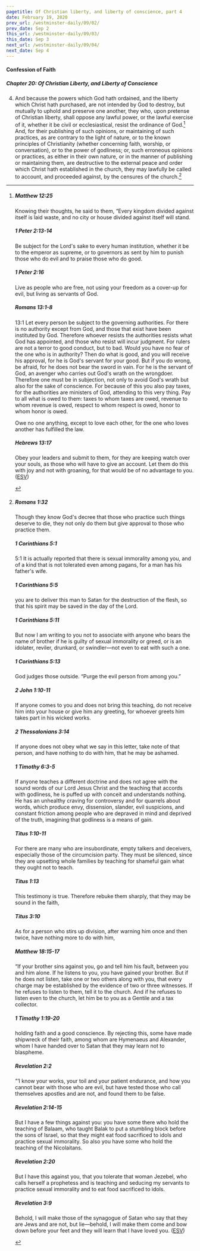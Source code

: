```yaml
---
pagetitle: Of Christian liberty, and liberty of conscience, part 4
date: February 19, 2020
prev_url: /westminster-daily/09/02/
prev_date: Sep 2
this_url: /westminster-daily/09/03/
this_date: Sep 3
next_url: /westminster-daily/09/04/
next_date: Sep 4
---
```


#### Confession of Faith

##### Chapter 20: Of Christian Liberty, and Liberty of Conscience

4. And because the powers which God hath ordained, and the liberty which Christ hath purchased, are not intended by God to destroy, but mutually to uphold and preserve one another, they who, upon pretense of Christian liberty, shall oppose any lawful power, or the lawful exercise of it, whether it be civil or ecclesiastical, resist the ordinance of God.[^fnref:wcf1] And, for their publishing of such opinions, or maintaining of such practices, as are contrary to the light of nature, or to the known principles of Christianity (whether concerning faith, worship, or conversation), or to the power of godliness; or, such erroneous opinions or practices, as either in their own nature, or in the manner of publishing or maintaining them, are destructive to the external peace and order which Christ hath established in the church, they may lawfully be called to account, and proceeded against, by the censures of the church.[^fnref:wcf2]

[^fnref:wcf1]: <div class="esv"><h5>Matthew 12:25</h5> <div class="esv-text"><p id="p40012025.01-1">Knowing their thoughts, he said to them, <span class="woc">&#8220;Every kingdom divided against itself is laid waste, and no city or house divided against itself will stand.</span></p> </div><h5>1 Peter 2:13-14</h5> <div class="esv-text"> <p id="p60002013.04-2">Be subject for the Lord's sake to every human institution, whether it be to the emperor as supreme, or to governors as sent by him to punish those who do evil and to praise those who do good.</p> </div><h5>1 Peter 2:16</h5> <div class="esv-text"><p id="p60002016.01-3">Live as people who are free, not using your freedom as a cover-up for evil, but living as servants of God.</p> </div><h5>Romans 13:1-8</h5> <div class="esv-text"> <p id="p45013001.05-4"><span class="chapter-num" id="v45013001-4">13:1&nbsp;</span>Let every person be subject to the governing authorities. For there is no authority except from God, and those that exist have been instituted by God. Therefore whoever resists the authorities resists what God has appointed, and those who resist will incur judgment. For rulers are not a terror to good conduct, but to bad. Would you have no fear of the one who is in authority? Then do what is good, and you will receive his approval, for he is God's servant for your good. But if you do wrong, be afraid, for he does not bear the sword in vain. For he is the servant of God, an avenger who carries out God's wrath on the wrongdoer. Therefore one must be in subjection, not only to avoid God's wrath but also for the sake of conscience. For because of this you also pay taxes, for the authorities are ministers of God, attending to this very thing. Pay to all what is owed to them: taxes to whom taxes are owed, revenue to whom revenue is owed, respect to whom respect is owed, honor to whom honor is owed.</p>   <p id="p45013008.06-4">Owe no one anything, except to love each other, for the one who loves another has fulfilled the law.</p> </div><h5>Hebrews 13:17</h5> <div class="esv-text"><p id="p58013017.01-5">Obey your leaders and submit to them, for they are keeping watch over your souls, as those who will have to give an account. Let them do this with joy and not with groaning, for that would be of no advantage to you.  (<a href="http://www.esv.org" class="copyright">ESV</a>)</p> </div> </div>

[^fnref:wcf2]: <div class="esv"><h5>Romans 1:32</h5> <div class="esv-text"><p id="p45001032.01-1">Though they know God's decree that those who practice such things deserve to die, they not only do them but give approval to those who practice them.</p> </div><h5>1 Corinthians 5:1</h5> <div class="esv-text"> <p id="p46005001.06-2"><span class="chapter-num" id="v46005001-2">5:1&nbsp;</span>It is actually reported that there is sexual immorality among you, and of a kind that is not tolerated even among pagans, for a man has his father's wife.</p> </div><h5>1 Corinthians 5:5</h5> <div class="esv-text"><p id="p46005005.01-3">you are to deliver this man to Satan for the destruction of the flesh, so that his spirit may be saved in the day of the Lord.</p> </div><h5>1 Corinthians 5:11</h5> <div class="esv-text"><p id="p46005011.01-4">But now I am writing to you not to associate with anyone who bears the name of brother if he is guilty of sexual immorality or greed, or is an idolater, reviler, drunkard, or swindler&#8212;not even to eat with such a one.</p> </div><h5>1 Corinthians 5:13</h5> <div class="esv-text"><p id="p46005013.01-5">God judges those outside. &#8220;Purge the evil person from among you.&#8221;</p> </div><h5>2 John 1:10-11</h5> <div class="esv-text"><p id="p63001010.01-6">If anyone comes to you and does not bring this teaching, do not receive him into your house or give him any greeting, for whoever greets him takes part in his wicked works.</p> </div><h5>2 Thessalonians 3:14</h5> <div class="esv-text"><p id="p53003014.01-7">If anyone does not obey what we say in this letter, take note of that person, and have nothing to do with him, that he may be ashamed.</p> </div><h5>1 Timothy 6:3-5</h5> <div class="esv-text"><p id="p54006003.01-8">If anyone teaches a different doctrine and does not agree with the sound words of our Lord Jesus Christ and the teaching that accords with godliness, he is puffed up with conceit and understands nothing. He has an unhealthy craving for controversy and for quarrels about words, which produce envy, dissension, slander, evil suspicions, and constant friction among people who are depraved in mind and deprived of the truth, imagining that godliness is a means of gain.</p> </div><h5>Titus 1:10-11</h5> <div class="esv-text"><p id="p56001010.01-9">For there are many who are insubordinate, empty talkers and deceivers, especially those of the circumcision party. They must be silenced, since they are upsetting whole families by teaching for shameful gain what they ought not to teach.</p> </div><h5>Titus 1:13</h5> <div class="esv-text"><p id="p56001013.01-10">This testimony is true. Therefore rebuke them sharply, that they may be sound in the faith,</p> </div><h5>Titus 3:10</h5> <div class="esv-text"><p id="p56003010.01-11">As for a person who stirs up division, after warning him once and then twice, have nothing more to do with him,</p> </div><h5>Matthew 18:15-17</h5> <div class="esv-text"> <p id="p40018015.07-12"><span class="woc">&#8220;If your brother sins against you, go and tell him his fault, between you and him alone. If he listens to you, you have gained your brother.</span> <span class="woc">But if he does not listen, take one or two others along with you, that every charge may be established by the evidence of two or three witnesses.</span> <span class="woc">If he refuses to listen to them, tell it to the church. And if he refuses to listen even to the church, let him be to you as a Gentile and a tax collector.</span></p> </div><h5>1 Timothy 1:19-20</h5> <div class="esv-text"><p id="p54001019.01-13">holding faith and a good conscience. By rejecting this, some have made shipwreck of their faith, among whom are Hymenaeus and Alexander, whom I have handed over to Satan that they may learn not to blaspheme.</p> </div><h5>Revelation 2:2</h5> <div class="esv-text"><p class="chapter-first" id="p66002002.01-14"><span class="woc">&#8220;&#8216;I know your works, your toil and your patient endurance, and how you cannot bear with those who are evil, but have tested those who call themselves apostles and are not, and found them to be false.</span></p> </div><h5>Revelation 2:14-15</h5> <div class="esv-text"><p id="p66002014.01-15"><span class="woc">But I have a few things against you: you have some there who hold the teaching of Balaam, who taught Balak to put a stumbling block before the sons of Israel, so that they might eat food sacrificed to idols and practice sexual immorality.</span> <span class="woc">So also you have some who hold the teaching of the Nicolaitans.</span></p> </div><h5>Revelation 2:20</h5> <div class="esv-text"><p id="p66002020.01-16"><span class="woc">But I have this against you, that you tolerate that woman Jezebel, who calls herself a prophetess and is teaching and seducing my servants to practice sexual immorality and to eat food sacrificed to idols.</span></p> </div><h5>Revelation 3:9</h5> <div class="esv-text"><p id="p66003009.01-17"><span class="woc">Behold, I will make those of the synagogue of Satan who say that they are Jews and are not, but lie&#8212;behold, I will make them come and bow down before your feet and they will learn that I have loved you.</span>  (<a href="http://www.esv.org" class="copyright">ESV</a>)</p> </div> </div>

